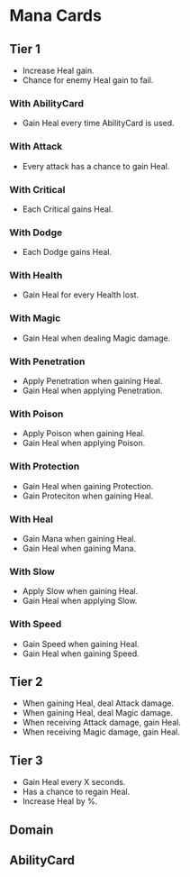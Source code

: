 # Mana Cards

## Tier 1

- Increase Heal gain.
- Chance for enemy Heal gain to fail.

### With AbilityCard

- Gain Heal every time AbilityCard is used.

### With Attack

- Every attack has a chance to gain Heal.

### With Critical

- Each Critical gains Heal.

### With Dodge

- Each Dodge gains Heal.

### With Health

- Gain Heal for every Health lost.

### With Magic

- Gain Heal when dealing Magic damage.

### With Penetration

- Apply Penetration when gaining Heal.
- Gain Heal when applying Penetration.

### With Poison

- Apply Poison when gaining Heal.
- Gain Heal when applying Poison.

### With Protection

- Gain Heal when gaining Protection.
- Gain Proteciton when gaining Heal.

### With Heal

- Gain Mana when gaining Heal.
- Gain Heal when gaining Mana.

### With Slow

- Apply Slow when gaining Heal.
- Gain Heal when applying Slow.

### With Speed

- Gain Speed when gaining Heal.
- Gain Heal when gaining Speed.

## Tier 2

- When gaining Heal, deal Attack damage.
- When gaining Heal, deal Magic damage.
- When receiving Attack damage, gain Heal.
- When receiving Magic damage, gain Heal.

## Tier 3

- Gain Heal every X seconds.
- Has a chance to regain Heal.
- Increase Heal by %.

## Domain

## AbilityCard
